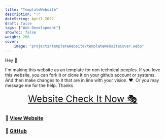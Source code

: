 ```yaml
---
title: "TemplateWebsite"
description: "!"
dateString: April 2022
draft: false
tags: ["Web Development"]
showToc: false
weight: 206
cover:
    image: "projects/templateWebsite/templateWebsiteCover.webp"
--- 
```



 
Hey 🤼

I'm making this website as an template for non technical peoples. If you love this website, you can fork it or clone it on your github account or systems.
And then make changes to it that are in line with your vision. ❤. Or you may message me for the help. Thanks



<p align="center">
  <a style="font-size:30px"  href="https://awaismustafa/templateWebsite">
                                      Website Check It Now 🎭</a>

</p>

### 🔗 [View Website](https://awaismustafa/templateWebsite)
### 🔗 [GitHub](https://github.com/awwais/templateWebsite)
